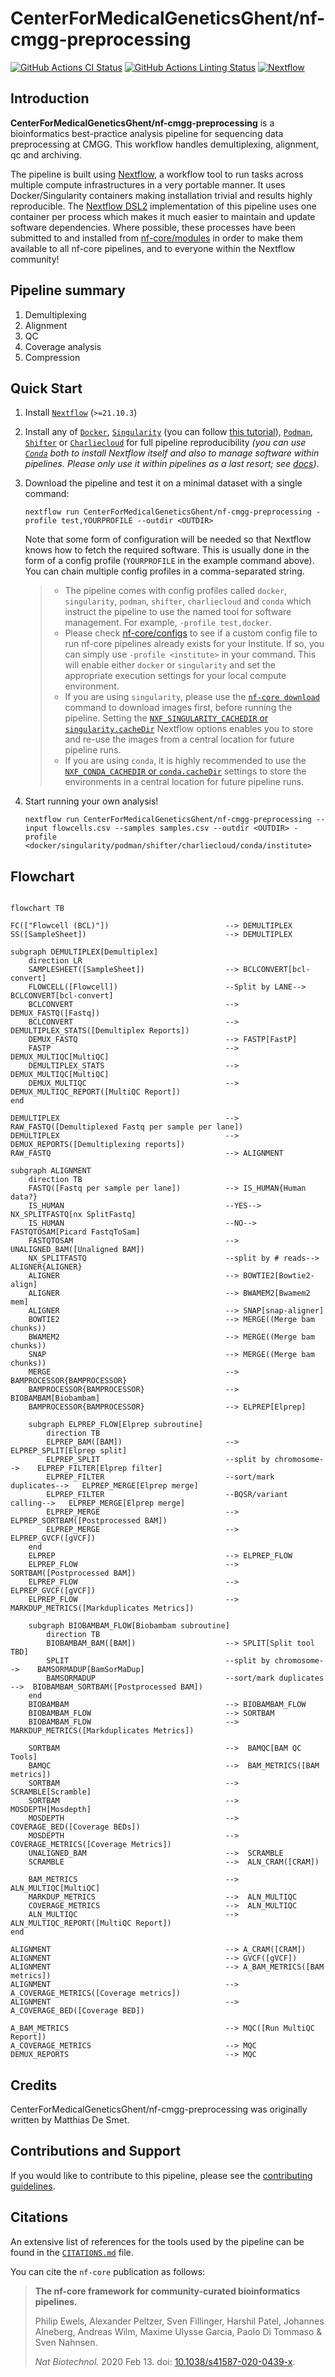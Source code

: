 # CenterForMedicalGeneticsGhent/nf-cmgg-preprocessing

[![GitHub Actions CI Status](https://github.com/CenterForMedicalGeneticsGhent/nf-cmgg-preprocessing/workflows/nf-core%20CI/badge.svg)](https://github.com/CenterForMedicalGeneticsGhent/nf-cmgg-preprocessing/actions?query=workflow%3A%22nf-core+CI%22)
[![GitHub Actions Linting Status](https://github.com/CenterForMedicalGeneticsGhent/nf-cmgg-preprocessing/workflows/nf-core%20linting/badge.svg)](https://github.com/CenterForMedicalGeneticsGhent/nf-cmgg-preprocessing/actions?query=workflow%3A%22nf-core+linting%22)
[![Nextflow](https://img.shields.io/badge/nextflow%20DSL2-%E2%89%A521.10.3-23aa62.svg?labelColor=000000)](https://www.nextflow.io/)

## Introduction

**CenterForMedicalGeneticsGhent/nf-cmgg-preprocessing** is a bioinformatics best-practice analysis pipeline for sequencing data preprocessing at CMGG.
This workflow handles demultiplexing, alignment, qc and archiving.

The pipeline is built using [Nextflow](https://www.nextflow.io), a workflow tool to run tasks across multiple compute infrastructures in a very portable manner. It uses Docker/Singularity containers making installation trivial and results highly reproducible. The [Nextflow DSL2](https://www.nextflow.io/docs/latest/dsl2.html) implementation of this pipeline uses one container per process which makes it much easier to maintain and update software dependencies. Where possible, these processes have been submitted to and installed from [nf-core/modules](https://github.com/nf-core/modules) in order to make them available to all nf-core pipelines, and to everyone within the Nextflow community!


## Pipeline summary

1. Demultiplexing
2. Alignment
3. QC
4. Coverage analysis
5. Compression

## Quick Start

1. Install [`Nextflow`](https://www.nextflow.io/docs/latest/getstarted.html#installation) (`>=21.10.3`)

2. Install any of [`Docker`](https://docs.docker.com/engine/installation/), [`Singularity`](https://www.sylabs.io/guides/3.0/user-guide/) (you can follow [this tutorial](https://singularity-tutorial.github.io/01-installation/)), [`Podman`](https://podman.io/), [`Shifter`](https://nersc.gitlab.io/development/shifter/how-to-use/) or [`Charliecloud`](https://hpc.github.io/charliecloud/) for full pipeline reproducibility _(you can use [`Conda`](https://conda.io/miniconda.html) both to install Nextflow itself and also to manage software within pipelines. Please only use it within pipelines as a last resort; see [docs](https://nf-co.re/usage/configuration#basic-configuration-profiles))_.

3. Download the pipeline and test it on a minimal dataset with a single command:

   ```console
   nextflow run CenterForMedicalGeneticsGhent/nf-cmgg-preprocessing -profile test,YOURPROFILE --outdir <OUTDIR>
   ```

   Note that some form of configuration will be needed so that Nextflow knows how to fetch the required software. This is usually done in the form of a config profile (`YOURPROFILE` in the example command above). You can chain multiple config profiles in a comma-separated string.

   > - The pipeline comes with config profiles called `docker`, `singularity`, `podman`, `shifter`, `charliecloud` and `conda` which instruct the pipeline to use the named tool for software management. For example, `-profile test,docker`.
   > - Please check [nf-core/configs](https://github.com/nf-core/configs#documentation) to see if a custom config file to run nf-core pipelines already exists for your Institute. If so, you can simply use `-profile <institute>` in your command. This will enable either `docker` or `singularity` and set the appropriate execution settings for your local compute environment.
   > - If you are using `singularity`, please use the [`nf-core download`](https://nf-co.re/tools/#downloading-pipelines-for-offline-use) command to download images first, before running the pipeline. Setting the [`NXF_SINGULARITY_CACHEDIR` or `singularity.cacheDir`](https://www.nextflow.io/docs/latest/singularity.html?#singularity-docker-hub) Nextflow options enables you to store and re-use the images from a central location for future pipeline runs.
   > - If you are using `conda`, it is highly recommended to use the [`NXF_CONDA_CACHEDIR` or `conda.cacheDir`](https://www.nextflow.io/docs/latest/conda.html) settings to store the environments in a central location for future pipeline runs.

4. Start running your own analysis!


   ```console
   nextflow run CenterForMedicalGeneticsGhent/nf-cmgg-preprocessing --input flowcells.csv --samples samples.csv --outdir <OUTDIR> -profile <docker/singularity/podman/shifter/charliecloud/conda/institute>
   ```

## Flowchart

```mermaid

flowchart TB

FC(["Flowcell (BCL)"])                          --> DEMULTIPLEX
SS([SampleSheet])                               --> DEMULTIPLEX

subgraph DEMULTIPLEX[Demultiplex]
    direction LR
    SAMPLESHEET([SampleSheet])                  --> BCLCONVERT[bcl-convert]
    FLOWCELL([Flowcell])                        --Split by LANE--> BCLCONVERT[bcl-convert]
    BCLCONVERT                                  --> DEMUX_FASTQ([Fastq])
    BCLCONVERT                                  --> DEMULTIPLEX_STATS([Demultiplex Reports])
    DEMUX_FASTQ                                 --> FASTP[FastP]
    FASTP                                       --> DEMUX_MULTIQC[MultiQC]
    DEMULTIPLEX_STATS                           --> DEMUX_MULTIQC[MultiQC]
    DEMUX_MULTIQC                               --> DEMUX_MULTIQC_REPORT([MultiQC Report])
end

DEMULTIPLEX                                     --> RAW_FASTQ([Demultiplexed Fastq per sample per lane])
DEMULTIPLEX                                     --> DEMUX_REPORTS([Demultiplexing reports])
RAW_FASTQ                                       --> ALIGNMENT

subgraph ALIGNMENT
    direction TB
    FASTQ([Fastq per sample per lane])          --> IS_HUMAN{Human data?}
    IS_HUMAN                                    --YES--> NX_SPLITFASTQ[nx SplitFastq]
    IS_HUMAN                                    --NO--> FASTQTOSAM[Picard FastqToSam]
    FASTQTOSAM                                  --> UNALIGNED_BAM([Unaligned BAM])
    NX_SPLITFASTQ                               --split by # reads--> ALIGNER{ALIGNER}
    ALIGNER                                     --> BOWTIE2[Bowtie2-align]
    ALIGNER                                     --> BWAMEM2[Bwamem2 mem]
    ALIGNER                                     --> SNAP[snap-aligner]
    BOWTIE2                                     --> MERGE((Merge bam chunks))
    BWAMEM2                                     --> MERGE((Merge bam chunks))
    SNAP                                        --> MERGE((Merge bam chunks))
    MERGE                                       --> BAMPROCESSOR{BAMPROCESSOR}
    BAMPROCESSOR{BAMPROCESSOR}                  --> BIOBAMBAM[Biobambam]
    BAMPROCESSOR{BAMPROCESSOR}                  --> ELPREP[Elprep]

    subgraph ELPREP_FLOW[Elprep subroutine]
        direction TB
        ELPREP_BAM([BAM])                       --> ELPREP_SPLIT[Elprep split]
        ELPREP_SPLIT                            --split by chromosome-->    ELPREP_FILTER[Elprep filter]
        ELPREP_FILTER                           --sort/mark duplicates-->   ELPREP_MERGE[Elprep merge]
        ELPREP_FILTER                           --BQSR/variant calling-->   ELPREP_MERGE[Elprep merge]
        ELPREP_MERGE                            --> ELPREP_SORTBAM([Postprocessed BAM])
        ELPREP_MERGE                            --> ELPREP_GVCF([gVCF])
    end
    ELPREP                                      --> ELPREP_FLOW
    ELPREP_FLOW                                 --> SORTBAM([Postprocessed BAM])
    ELPREP_FLOW                                 --> ELPREP_GVCF([gVCF])
    ELPREP_FLOW                                 --> MARKDUP_METRICS([Markduplicates Metrics])

    subgraph BIOBAMBAM_FLOW[Biobambam subroutine]
        direction TB
        BIOBAMBAM_BAM([BAM])                    --> SPLIT[Split tool TBD]
        SPLIT                                   --split by chromosome-->    BAMSORMADUP[BamSorMaDup]
        BAMSORMADUP                             --sort/mark duplicates -->  BIOBAMBAM_SORTBAM([Postprocessed BAM])
    end
    BIOBAMBAM                                   --> BIOBAMBAM_FLOW
    BIOBAMBAM_FLOW                              --> SORTBAM
    BIOBAMBAM_FLOW                              --> MARKDUP_METRICS([Markduplicates Metrics])

    SORTBAM                                     -->  BAMQC[BAM QC Tools]
    BAMQC                                       -->  BAM_METRICS([BAM metrics])
    SORTBAM                                     -->  SCRAMBLE[Scramble]
    SORTBAM                                     -->  MOSDEPTH[Mosdepth]
    MOSDEPTH                                    -->  COVERAGE_BED([Coverage BEDs])
    MOSDEPTH                                    -->  COVERAGE_METRICS([Coverage Metrics])
    UNALIGNED_BAM                               -->  SCRAMBLE
    SCRAMBLE                                    -->  ALN_CRAM([CRAM])

    BAM_METRICS                                 -->  ALN_MULTIQC[MultiQC]
    MARKDUP_METRICS                             -->  ALN_MULTIQC
    COVERAGE_METRICS                            -->  ALN_MULTIQC
    ALN_MULTIQC                                 -->  ALN_MULTIQC_REPORT([MultiQC Report])
end

ALIGNMENT                                       --> A_CRAM([CRAM])
ALIGNMENT                                       --> GVCF([gVCF])
ALIGNMENT                                       --> A_BAM_METRICS([BAM metrics])
ALIGNMENT                                       --> A_COVERAGE_METRICS([Coverage metrics])
ALIGNMENT                                       --> A_COVERAGE_BED([Coverage BED])

A_BAM_METRICS                                   --> MQC([Run MultiQC Report])
A_COVERAGE_METRICS                              --> MQC
DEMUX_REPORTS                                   --> MQC

```


## Credits

CenterForMedicalGeneticsGhent/nf-cmgg-preprocessing was originally written by Matthias De Smet.

## Contributions and Support

If you would like to contribute to this pipeline, please see the [contributing guidelines](.github/CONTRIBUTING.md).

## Citations

An extensive list of references for the tools used by the pipeline can be found in the [`CITATIONS.md`](CITATIONS.md) file.

You can cite the `nf-core` publication as follows:

> **The nf-core framework for community-curated bioinformatics pipelines.**
>
> Philip Ewels, Alexander Peltzer, Sven Fillinger, Harshil Patel, Johannes Alneberg, Andreas Wilm, Maxime Ulysse Garcia, Paolo Di Tommaso & Sven Nahnsen.
>
> _Nat Biotechnol._ 2020 Feb 13. doi: [10.1038/s41587-020-0439-x](https://dx.doi.org/10.1038/s41587-020-0439-x).
